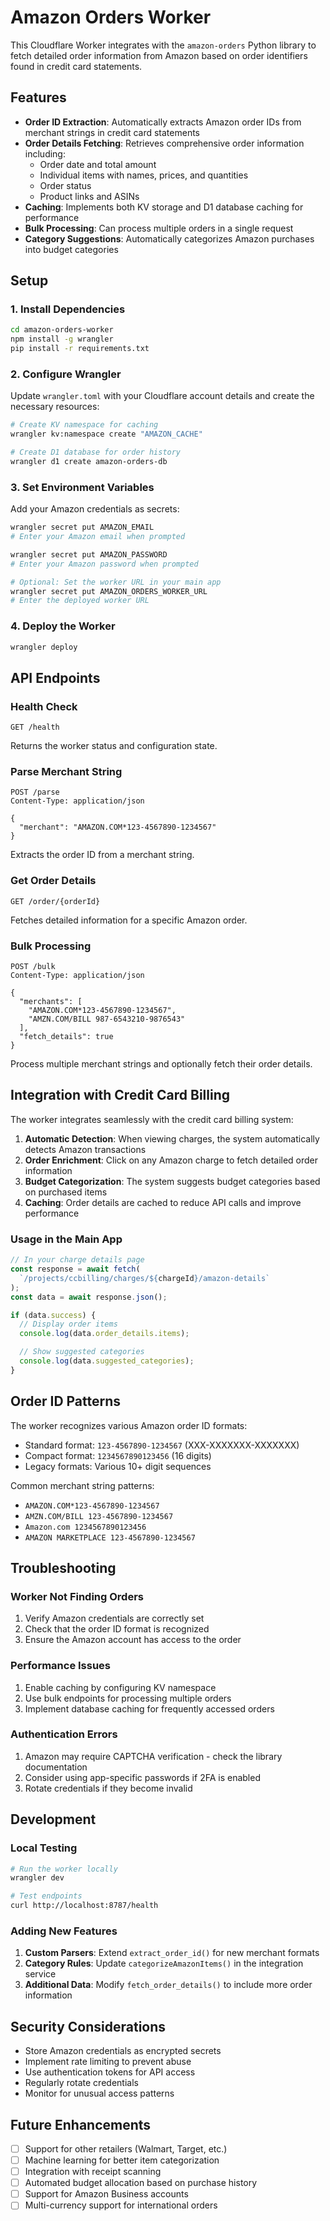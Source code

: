 # Amazon Orders Worker

This Cloudflare Worker integrates with the `amazon-orders` Python library to fetch detailed order information from Amazon based on order identifiers found in credit card statements.

## Features

- **Order ID Extraction**: Automatically extracts Amazon order IDs from merchant strings in credit card statements
- **Order Details Fetching**: Retrieves comprehensive order information including:
  - Order date and total amount
  - Individual items with names, prices, and quantities
  - Order status
  - Product links and ASINs
- **Caching**: Implements both KV storage and D1 database caching for performance
- **Bulk Processing**: Can process multiple orders in a single request
- **Category Suggestions**: Automatically categorizes Amazon purchases into budget categories

## Setup

### 1. Install Dependencies

```bash
cd amazon-orders-worker
npm install -g wrangler
pip install -r requirements.txt
```

### 2. Configure Wrangler

Update `wrangler.toml` with your Cloudflare account details and create the necessary resources:

```bash
# Create KV namespace for caching
wrangler kv:namespace create "AMAZON_CACHE"

# Create D1 database for order history
wrangler d1 create amazon-orders-db
```

### 3. Set Environment Variables

Add your Amazon credentials as secrets:

```bash
wrangler secret put AMAZON_EMAIL
# Enter your Amazon email when prompted

wrangler secret put AMAZON_PASSWORD
# Enter your Amazon password when prompted

# Optional: Set the worker URL in your main app
wrangler secret put AMAZON_ORDERS_WORKER_URL
# Enter the deployed worker URL
```

### 4. Deploy the Worker

```bash
wrangler deploy
```

## API Endpoints

### Health Check

```
GET /health
```

Returns the worker status and configuration state.

### Parse Merchant String

```
POST /parse
Content-Type: application/json

{
  "merchant": "AMAZON.COM*123-4567890-1234567"
}
```

Extracts the order ID from a merchant string.

### Get Order Details

```
GET /order/{orderId}
```

Fetches detailed information for a specific Amazon order.

### Bulk Processing

```
POST /bulk
Content-Type: application/json

{
  "merchants": [
    "AMAZON.COM*123-4567890-1234567",
    "AMZN.COM/BILL 987-6543210-9876543"
  ],
  "fetch_details": true
}
```

Process multiple merchant strings and optionally fetch their order details.

## Integration with Credit Card Billing

The worker integrates seamlessly with the credit card billing system:

1. **Automatic Detection**: When viewing charges, the system automatically detects Amazon transactions
2. **Order Enrichment**: Click on any Amazon charge to fetch detailed order information
3. **Budget Categorization**: The system suggests budget categories based on purchased items
4. **Caching**: Order details are cached to reduce API calls and improve performance

### Usage in the Main App

```javascript
// In your charge details page
const response = await fetch(
  `/projects/ccbilling/charges/${chargeId}/amazon-details`
);
const data = await response.json();

if (data.success) {
  // Display order items
  console.log(data.order_details.items);

  // Show suggested categories
  console.log(data.suggested_categories);
}
```

## Order ID Patterns

The worker recognizes various Amazon order ID formats:

- Standard format: `123-4567890-1234567` (XXX-XXXXXXX-XXXXXXX)
- Compact format: `1234567890123456` (16 digits)
- Legacy formats: Various 10+ digit sequences

Common merchant string patterns:

- `AMAZON.COM*123-4567890-1234567`
- `AMZN.COM/BILL 123-4567890-1234567`
- `Amazon.com 1234567890123456`
- `AMAZON MARKETPLACE 123-4567890-1234567`

## Troubleshooting

### Worker Not Finding Orders

1. Verify Amazon credentials are correctly set
2. Check that the order ID format is recognized
3. Ensure the Amazon account has access to the order

### Performance Issues

1. Enable caching by configuring KV namespace
2. Use bulk endpoints for processing multiple orders
3. Implement database caching for frequently accessed orders

### Authentication Errors

1. Amazon may require CAPTCHA verification - check the library documentation
2. Consider using app-specific passwords if 2FA is enabled
3. Rotate credentials if they become invalid

## Development

### Local Testing

```bash
# Run the worker locally
wrangler dev

# Test endpoints
curl http://localhost:8787/health
```

### Adding New Features

1. **Custom Parsers**: Extend `extract_order_id()` for new merchant formats
2. **Category Rules**: Update `categorizeAmazonItems()` in the integration service
3. **Additional Data**: Modify `fetch_order_details()` to include more order information

## Security Considerations

- Store Amazon credentials as encrypted secrets
- Implement rate limiting to prevent abuse
- Use authentication tokens for API access
- Regularly rotate credentials
- Monitor for unusual access patterns

## Future Enhancements

- [ ] Support for other retailers (Walmart, Target, etc.)
- [ ] Machine learning for better item categorization
- [ ] Integration with receipt scanning
- [ ] Automated budget allocation based on purchase history
- [ ] Support for Amazon Business accounts
- [ ] Multi-currency support for international orders
